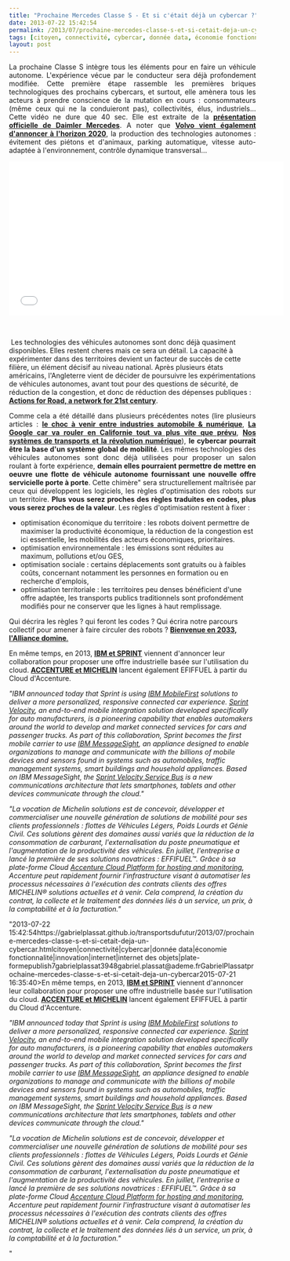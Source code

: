 ```yaml
---
title: "Prochaine Mercedes Classe S - Et si c'était déjà un cybercar ?"
date: 2013-07-22 15:42:54
permalink: /2013/07/prochaine-mercedes-classe-s-et-si-cetait-deja-un-cybercar.html
tags: [citoyen, connectivité, cybercar, donnée data, économie fonctionnalité, innovation, internet, internet des objets, plate-forme]
layout: post
---
```


<p style="text-align: justify;">La prochaine Classe S intègre tous les éléments pour en faire un véhicule autonome. L'expérience vécue par le conducteur sera déjà profondement modifiée. Cette première étape rassemble les premières briques technologiques des prochains cybercars, et surtout, elle amènera tous les acteurs à prendre conscience de la mutation en cours : consommateurs (même ceux qui ne la conduieront pas), collectivités, élus, industriels... Cette vidéo ne dure que 40 sec. Elle est extraite de la <strong><a href="https://www.youtube.com/watch?v=mEpPww4AXMI&list=PLvYrJ_MvVasZtY-F821dkawSkItMQSEcJ&index=26" target="_blank">présentation officielle de Daimler Mercedes</a></strong>. A noter que <strong><a href="http://www.youtube.com/watch?v=vwckQpZbJW4#at=162" target="_blank">Volvo vient également d'annoncer à l'horizon 2020</a></strong>, la production des technologies autonomes : évitement des piétons et d'animaux, parking automatique, vitesse auto-adaptée à l'environnement, contrôle dynamique transversal...</p> <iframe frameborder="0" height="315" src="//www.youtube.com/embed/vKDDvBdj5hQ" width="560"></iframe> <p style="text-align: justify;"> </p>   <!--more-->   Les technologies des véhicules autonomes sont donc déjà quasiment disponibles. Elles restent cheres mais ce sera un détail. La capacité à expérimenter dans des territoires devient un facteur de succès de cette filière, un élément décisif au niveau national. Après plusieurs états américains, l'Angleterre vient de décider de poursuivre les expérimentations de véhicules autonomes, avant tout pour des questions de sécurité, de réduction de la congestion, et donc de réduction des dépenses publiques : <strong><a href="http://fr.slideshare.net/transportsdufutur/uk-action-forroads" target="_blank">Actions for Road, a network for 21st century</a></strong>. <p style="text-align: justify;">Comme cela a été détaillé dans plusieurs précédentes notes (lire plusieurs articles : <strong><a href="https://gabrielplassat.github.io/transportsdufutur/2012/09/lindustrie-automobile-a-choisi-de-concevoir-developper-et-commercialiser-des-produits-qui-sadaptent-a-tous-les-territoires.html" target="_blank">le choc à venir entre industries automobile & numérique</a></strong>, <strong><a href="https://gabrielplassat.github.io/transportsdufutur/2012/09/la-google-car-va-rouler-en-californie-tout-va-plus-vite-que-prevu-le-point-de-basculement-se-rapproc.html" target="_blank">La Google car va rouler en Californie tout va plus vite que prévu</a></strong>, <strong><a href="https://gabrielplassat.github.io/transportsdufutur/2012/04/nos-systemes-de-transport-et-la-revolution-numerique-pourquoi-cela-va-tout-changer.html" target="_blank">Nos systèmes de transports et la révolution numérique</a></strong>), <strong>le cybercar pourrait être la base d'un système global de mobilité</strong>. Les mêmes technologies des véhicules autonomes sont donc déjà utilisées pour proposer un salon roulant à forte expérience, <strong>demain elles pourraient permettre de mettre en oeuvre une flotte de véhicule autonome fournissant une nouvelle offre servicielle porte à porte</strong>. Cette chimère" sera structurellement maîtrisée par ceux qui développent les logiciels, les règles d'optimisation des robots sur un territoire. <strong>Plus vous serez proches des règles traduites en codes, plus vous serez proches de la valeur</strong>. Les règles d'optimisation restent à fixer : </p> <ul> <li>optimisation économique du territoire : les robots doivent permettre de maximiser la productivité économique, la réduction de la congestion est ici essentielle, les mobilités des acteurs économiques, prioritaires.</li> <li>optimisation environnementale : les émissions sont réduites au maximum, pollutions et/ou GES,</li> <li>optimisation sociale : certains déplacements sont gratuits ou à faibles coûts, concernant notamment les personnes en formation ou en recherche d'emplois, </li> <li>optimisation territoriale : les territoires peu denses bénéficient d'une offre adaptée, les transports publics traditionnels sont profondément modifiés pour ne conserver que les lignes à haut remplissage.</li> </ul> <p style=""text-align: justify> Qui décrira les règles ? qui feront les codes ? Qui écrira notre parcours collectif pour amener à faire circuler des robots ? <a href="https://gabrielplassat.github.io/transportsdufutur/2013/04/en-supprimant-quasiment-la-matiere-pour-ne-garder-que-les-flux-et-les-renverser-les-glass-avaient-to-1.html"" target=""_blank""><strong>Bienvenue en 2033, l'Alliance domine</strong>.</a></p> <p style=""text-align: justify><a href="https://gabrielplassat.github.io/transportsdufutur/2013/04/en-supprimant-quasiment-la-matiere-pour-ne-garder-que-les-flux-et-les-renverser-les-glass-avaient-to-1.html"" target=""_blank""></a></p> <p style=""text-align: justify>En même temps, en 2013, <strong><a href=""http://www-03.ibm.com/press/us/en/pressrelease/41441.wss"" target=""_blank"">IBM et SPRINT</a></strong> viennent d'annoncer leur collaboration pour proposer une offre industrielle basée sur l'utilisation du cloud. <strong><a href=""http://www.bfmtv.com/economie/accenture-collabore-michelin-lancement-nouvelle-activite-mobilite-leader-pneumatique-adossee-a-plate-forme-cloud-d-and-8217-accenture-562902.html"" target=""_blank"">ACCENTURE et MICHELIN</a></strong> lancent également EFIFFUEL à partir du Cloud d'Accenture.</p> <p style=""padding-left: 30px text-align: justify><em>"IBM announced today that Sprint is using <a href=""http://www.ibm.com/mobilefirst/us/en/"">IBM MobileFirst</a> solutions to deliver a more personalized, responsive connected car experience. </em><em><a href=""http://m2m.sprint.com/m2m-solutions/velocity"">Sprint Velocity</a>, an end-to-end mobile integration solution developed specifically for auto manufacturers, is a pioneering capability that enables automakers around the world to develop and market connected services for cars and passenger trucks. As part of this collaboration, Sprint becomes the first mobile carrier to use <a href=""http://www-03.ibm.com/software/products/us/en/messagesight/"">IBM MessageSight</a>, an appliance designed to enable organizations to manage and communicate with the billions of mobile devices and sensors found in systems such as automobiles, traffic management systems, smart buildings and household appliances. </em><em>Based on IBM MessageSight, the <a href=""http://youtu.be/V1ooTX4aTE8"">Sprint Velocity Service Bus</a> is a new communications architecture that lets smartphones, tablets and other devices communicate through the cloud."</em></p> <p style=""padding-left: 30px text-align: justify><em>"La vocation de Michelin solutions est de concevoir, développer et commercialiser une nouvelle génération de solutions de mobilité pour ses clients professionnels : flottes de Véhicules Légers, Poids Lourds et Génie Civil. Ces solutions gèrent des domaines aussi variés que la réduction de la consommation de carburant, l'externalisation du poste pneumatique et l'augmentation de la productivité des véhicules. En juillet, l'entreprise a lancé la première de ses solutions novatrices : EFFIFUEL™. </em><em>Grâce à sa plate-forme Cloud <a href=""http://cts.businesswire.com/ct/CT?id=smartlink&url=http%3A%2F%2Fwww.accenture.com%2Fus-en%2FPages%2Fservice-hybrid-cloud-platform.aspx&esheet=50673587&newsitemid=20130719005186&lan=fr-FR&anchor=Accenture+Cloud+Platform+for+hosting+and+monitoring&index=1&md5=cd8344392c1515f9c801192bfa48d738"">Accenture Cloud Platform for hosting and monitoring</a>, Accenture peut rapidement fournir l'infrastructure visant à automatiser les processus nécessaires à l'exécution des contrats clients des offres MICHELIN® solutions actuelles et à venir. Cela comprend, la création du contrat, la collecte et le traitement des données liés à un service, un prix, à la comptabilité et à la facturation."</em></p>"2013-07-22 15:42:54https://gabrielplassat.github.io/transportsdufutur/2013/07/prochaine-mercedes-classe-s-et-si-cetait-deja-un-cybercar.htmlcitoyen|connectivité|cybercar|donnée data|économie fonctionnalité|innovation|internet|internet des objets|plate-formepublish7gabrielplassat3948gabriel.plassat@ademe.frGabrielPlassatprochaine-mercedes-classe-s-et-si-cetait-deja-un-cybercar2015-07-21 16:35:40>En même temps, en 2013, <strong><a href=""http://www-03.ibm.com/press/us/en/pressrelease/41441.wss"" target=""_blank"">IBM et SPRINT</a></strong> viennent d'annoncer leur collaboration pour proposer une offre industrielle basée sur l'utilisation du cloud. <strong><a href=""http://www.bfmtv.com/economie/accenture-collabore-michelin-lancement-nouvelle-activite-mobilite-leader-pneumatique-adossee-a-plate-forme-cloud-d-and-8217-accenture-562902.html"" target=""_blank"">ACCENTURE et MICHELIN</a></strong> lancent également EFIFFUEL à partir du Cloud d'Accenture.</p> <p style=""padding-left: 30px><em>"IBM announced today that Sprint is using <a href=""http://www.ibm.com/mobilefirst/us/en/"">IBM MobileFirst</a> solutions to deliver a more personalized, responsive connected car experience. </em><em><a href=""http://m2m.sprint.com/m2m-solutions/velocity"">Sprint Velocity</a>, an end-to-end mobile integration solution developed specifically for auto manufacturers, is a pioneering capability that enables automakers around the world to develop and market connected services for cars and passenger trucks. As part of this collaboration, Sprint becomes the first mobile carrier to use <a href=""http://www-03.ibm.com/software/products/us/en/messagesight/"">IBM MessageSight</a>, an appliance designed to enable organizations to manage and communicate with the billions of mobile devices and sensors found in systems such as automobiles, traffic management systems, smart buildings and household appliances. </em><em>Based on IBM MessageSight, the <a href=""http://youtu.be/V1ooTX4aTE8"">Sprint Velocity Service Bus</a> is a new communications architecture that lets smartphones, tablets and other devices communicate through the cloud."</em></p> <p style=""padding-left: 30px><em>"La vocation de Michelin solutions est de concevoir, développer et commercialiser une nouvelle génération de solutions de mobilité pour ses clients professionnels : flottes de Véhicules Légers, Poids Lourds et Génie Civil. Ces solutions gèrent des domaines aussi variés que la réduction de la consommation de carburant, l'externalisation du poste pneumatique et l'augmentation de la productivité des véhicules. En juillet, l'entreprise a lancé la première de ses solutions novatrices : EFFIFUEL™. </em><em>Grâce à sa plate-forme Cloud <a href=""http://cts.businesswire.com/ct/CT?id=smartlink&url=http%3A%2F%2Fwww.accenture.com%2Fus-en%2FPages%2Fservice-hybrid-cloud-platform.aspx&esheet=50673587&newsitemid=20130719005186&lan=fr-FR&anchor=Accenture+Cloud+Platform+for+hosting+and+monitoring&index=1&md5=cd8344392c1515f9c801192bfa48d738"">Accenture Cloud Platform for hosting and monitoring</a>, Accenture peut rapidement fournir l'infrastructure visant à automatiser les processus nécessaires à l'exécution des contrats clients des offres MICHELIN® solutions actuelles et à venir. Cela comprend, la création du contrat, la collecte et le traitement des données liés à un service, un prix, à la comptabilité et à la facturation."</em></p>"
